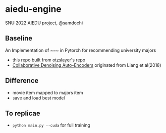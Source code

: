 # aiedu-engine
SNU 2022 AIEDU project, @samdochi

## Baseline
An Implementation of ~~~ in Pytorch for recommending university majors
- this repo built from [otzslayer's repo](https://github.com/otzslayer/torch-cdae)
- [Collaborative Denoising Auto-Encoders](https://dl.acm.org/doi/10.1145/2835776.2835837) originated from Liang et al(2018)

## Difference
- movie item mapped to majors item
- save and load best model

## To replicae
- `python main.py --cuda` for full training

